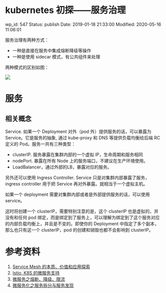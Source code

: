 # kubernetes 初探——服务治理


wp_id: 547
Status: publish
Date: 2019-01-18 21:33:00
Modified: 2020-05-16 11:06:01


服务治理有两种方式：

- 一种是直接在服务中集成熔断降级等操作
- 一种是使用 sidecar 模式，有公共组件来处理

两种模式的区别如图：

![](https://ws1.sinaimg.cn/large/006tNc79ly1fzbu3a41c3j30gw09jabr.jpg)

# 服务

## 相关概念

Service. 如果一个 Deployment 对外（pod 外）提供服务的话，可以暴露为 Service。它是服务的抽象, 通过 kube-proxy 和 DNS 等提供负载均衡给后端 RC 定义的 Pod。服务一共有三种类型：

* clusterIP. 服务暴露在集群内部的一个虚拟 IP，生命周期和服务相同
* nodePort. 暴露在所有 Node 上的服务端口，不建议在生产环境使用。
* LoadBalancer，通过外部的LB，暴露对应的服务。

另外还可以使用 Ingress Controller. Service 只是对集群内部暴露了服务，ingress controller 用于把 Service 再对外暴露。就相当于一个虚拟主机。

如果一个 deployment 需要对集群内部或者是外部提供服务的话，可以使用 service。

这时将创建一个 clusterIP，需要特别注意的是，这个 clusterIP 也是虚拟的，并没有和任何 pod 绑定，而是绑定到了服务上，可以理解为绑定到了这个服务对应的内部负载均衡上，并且是不变的。即使你的 Deployment 中指定了多个副本，那么也只有这一个 clusterIP，pod 的创建和销毁也都不会影响到 clusterIP。

# 参考资料

1. [Service Mesh 的本质、价值和应用探索 ](https://mp.weixin.qq.com/s/1zAxecTzeZToaWFymeY-sw)
2. [Istio, K8S 的微服务支持](https://www.kubernetes.org.cn/2350.html)
3. [微服务之熔断、降级、限流](https://blog.csdn.net/aa1215018028/article/details/81700796)
4. [微服务化之服务拆分与服务发现](https://mp.weixin.qq.com/s?__biz=MzI1NzYzODk4OQ==&mid=2247484925&idx=1&sn=5c15ba98fb03a2a0d9c823136f34e162)